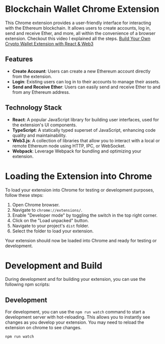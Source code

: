 # Blockchain Wallet Chrome Extension

This Chrome extension provides a user-friendly interface for interacting with the Ethereum blockchain. It allows users to create accounts, log in, send and receive Ether, and more, all within the convenience of a browser extension.
Checkout this video I explained all the steps.
[Build Your Own Crypto Wallet Extension with React & Web3]([https://www.youtube.com/watch?v=VIDEO_ID](https://youtu.be/ZrfjZb9bLp4))
## Features

- **Create Account**: Users can create a new Ethereum account directly from the extension.
- **Login**: Existing users can log in to their accounts to manage their assets.
- **Send and Receive Ether**: Users can easily send and receive Ether to and from any Ethereum address.

## Technology Stack

- **React**: A popular JavaScript library for building user interfaces, used for the extension's UI components.
- **TypeScript**: A statically typed superset of JavaScript, enhancing code quality and maintainability.
- **Web3.js**: A collection of libraries that allow you to interact with a local or remote Ethereum node using HTTP, IPC, or WebSocket.
- **Webpack**: Leverage Webpack for bundling and optimizing your extension.

# Loading the Extension into Chrome

To load your extension into Chrome for testing or development purposes, follow these steps:

1. Open Chrome browser.
2. Navigate to `chrome://extensions/`.
3. Enable "Developer mode" by toggling the switch in the top right corner.
4. Click on the "Load unpacked" button.
5. Navigate to your project's `dist` folder.
6. Select the folder to load your extension.

Your extension should now be loaded into Chrome and ready for testing or development.

# Development and Build

During development and for building your extension, you can use the following npm scripts:

## Development

For development, you can use the `npm run watch` command to start a development server with hot-reloading. This allows you to instantly see changes as you develop your extension. You may need to reload the extension on chrome to see changes.

```bash
npm run watch
```
